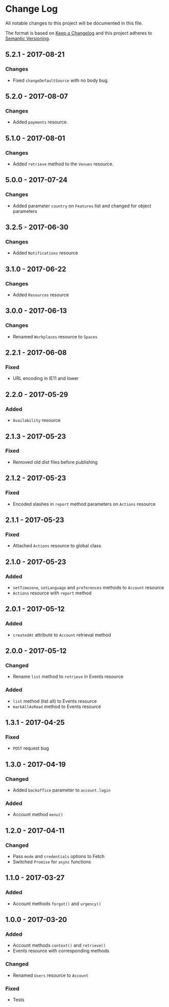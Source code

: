 # Change Log
All notable changes to this project will be documented in this file.

The format is based on [Keep a Changelog](http://keepachangelog.com/)
and this project adheres to [Semantic Versioning](http://semver.org/).

## 5.2.1 - 2017-08-21
### Changes
- Fixed `changeDefaultSource` with no body bug.

## 5.2.0 - 2017-08-07
### Changes
- Added `payments` resource.

## 5.1.0 - 2017-08-01
### Changes
- Added `retrieve` method to the `Venues` resource.

## 5.0.0 - 2017-07-24
### Changes
- Added parameter `country` on `Features` list and changed for object parameters

## 3.2.5 - 2017-06-30
### Changes
- Added `Notifications` resource

## 3.1.0 - 2017-06-22
### Changes
- Added `Resources` resource

## 3.0.0 - 2017-06-13
### Changes
- Renamed `Workplaces` resource to `Spaces`

## 2.2.1 - 2017-06-08
### Fixed
- URL encoding in IE11 and lower

## 2.2.0 - 2017-05-29
### Added
- `Availability` resource

## 2.1.3 - 2017-05-23
### Fixed
- Removed old dist files before publishing

## 2.1.2 - 2017-05-23
### Fixed
- Encoded slashes in `report` method parameters on `Actions` resource

## 2.1.1 - 2017-05-23
### Fixed
- Attached `Actions` resource to global class

## 2.1.0 - 2017-05-23
### Added
- `setTimezone`, `setLanguage` and `preferences` methods to `Account` resource
- `Actions` resource with `report` method

## 2.0.1 - 2017-05-12
### Added
- `createdAt` attribute to `Account` retrieval method

## 2.0.0 - 2017-05-12
### Changed
- Rename `list` method to `retrieve` in Events resource

### Added
- `list` method (list all) to Events resource
- `markAllAsRead` method to Events resource

## 1.3.1 - 2017-04-25
### Fixed
- `POST` request bug

## 1.3.0 - 2017-04-19
### Changed
- Added `backoffice` parameter to `account.login`

### Added
- Account method `menu()`

## 1.2.0 - 2017-04-11
### Changed
- Pass `mode` and `credentials` options to Fetch
- Switched `Promise` for `async` functions

## 1.1.0 - 2017-03-27
### Added
- Account methods `forgot()` and `urgency()`

## 1.0.0 - 2017-03-20
### Added
- Account methods `context()` and `retrieve()`
- Events resource with corresponding methods

### Changed
- Renamed `Users` resource to `Account`

### Fixed
- Tests
